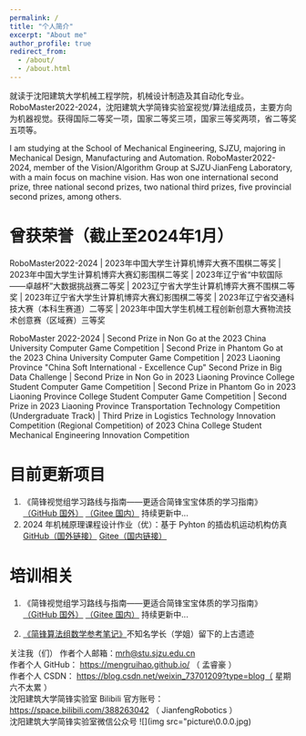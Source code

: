 ```yaml
---
permalink: /
title: "个人简介"
excerpt: "About me"
author_profile: true
redirect_from: 
  - /about/
  - /about.html
---
```


就读于沈阳建筑大学机械工程学院，机械设计制造及其自动化专业。RoboMaster2022-2024，沈阳建筑大学简锋实验室视觉/算法组成员，主要方向为机器视觉。获得国际二等奖一项，国家二等奖三项，国家三等奖两项，省二等奖五项等。

I am studying at the School of Mechanical Engineering, SJZU, majoring in Mechanical Design, Manufacturing and Automation. RoboMaster2022-2024, member of the Vision/Algorithm Group at SJZU·JianFeng Laboratory, with a main focus on machine vision. Has won one international second prize, three national second prizes, two national third prizes, five provincial second prizes, among others.


曾获荣誉（截止至2024年1月）
======
RoboMaster2022-2024  |  2023年中国大学生计算机博弈大赛不围棋二等奖  |  2023年中国大学生计算机博弈大赛幻影围棋二等奖  |  2023年辽宁省“中软国际——卓越杯”大数据挑战赛二等奖  |  2023辽宁省大学生计算机博弈大赛不围棋二等奖  |  2023年辽宁省大学生计算机博弈大赛幻影围棋二等奖  |  2023年辽宁省交通科技大赛（本科生赛道）二等奖  |  2023年中国大学生机械工程创新创意大赛物流技术创意赛（区域赛）三等奖

RoboMaster 2022-2024  |  Second Prize in Non Go at the 2023 China University Computer Game Competition  |  Second Prize in Phantom Go at the 2023 China University Computer Game Competition  |  2023 Liaoning Province "China Soft International - Excellence Cup" Second Prize in Big Data Challenge  |  Second Prize in Non Go in 2023 Liaoning Province College Student Computer Game Competition  |  Second Prize in Phantom Go in 2023 Liaoning Province College Student Computer Game Competition  |  Second Prize in 2023 Liaoning Province Transportation Technology Competition (Undergraduate Track)  |  Third Prize in Logistics Technology Innovation Competition (Regional Competition) of 2023 China College Student Mechanical Engineering Innovation Competition

目前更新项目
======
1. 《简锋视觉组学习路线与指南——更适合简锋宝宝体质的学习指南》 [（GitHub 国外）](https://github.com/mengruihao/Update-List/blob/main/%E7%AE%80%E9%94%8B%E8%A7%86%E8%A7%89%E7%AE%97%E6%B3%95%E7%BB%84%E5%AD%A6%E4%B9%A0%E8%B7%AF%E7%BA%BF%E4%B8%8E%E6%8C%87%E5%8D%97%E2%80%94%E2%80%94%E6%9B%B4%E9%80%82%E5%90%88%E7%AE%80%E9%94%8B%E5%AE%9D%E5%AE%9D%E4%BD%93%E8%B4%A8%E7%9A%84%E5%AD%A6%E4%B9%A0%E6%8C%87%E5%8D%97.pdf)   [（Gitee 国内）](https://gitee.com/meng-ruihao/Update-List) 持续更新中...<br>
2. 2024 年机械原理课程设计作业（优）：基于 Pyhton 的插齿机运动机构仿真 [GitHub（国外链接）](https://github.com/mengruihao/curriculum_design)  [Gitee（国内链接）](https://gitee.com/meng-ruihao/curriculum_design)


培训相关
======
1. 《简锋视觉组学习路线与指南——更适合简锋宝宝体质的学习指南》 [（GitHub 国外）](https://github.com/mengruihao/Update-List/blob/main/%E7%AE%80%E9%94%8B%E8%A7%86%E8%A7%89%E7%AE%97%E6%B3%95%E7%BB%84%E5%AD%A6%E4%B9%A0%E8%B7%AF%E7%BA%BF%E4%B8%8E%E6%8C%87%E5%8D%97%E2%80%94%E2%80%94%E6%9B%B4%E9%80%82%E5%90%88%E7%AE%80%E9%94%8B%E5%AE%9D%E5%AE%9D%E4%BD%93%E8%B4%A8%E7%9A%84%E5%AD%A6%E4%B9%A0%E6%8C%87%E5%8D%97.pdf)   [（Gitee 国内）](https://gitee.com/meng-ruihao/Update-List) 持续更新中...<br>

1. [《简锋算法组数学参考笔记》](https://github.com/mengruihao/Update-List/blob/main/%E7%AE%80%E9%94%8B%E7%AE%97%E6%B3%95%E7%BB%84%E6%95%B0%E5%AD%A6%E5%8F%82%E8%80%83%E7%AC%94%E8%AE%B0.pdf)不知名学长（学姐）留下的上古遗迹


关注我（们）
作者个人邮箱：mrh@stu.sjzu.edu.cn<br>
作者个人 GitHub： https://mengruihao.github.io/ （ 孟睿豪 ）<br>
作者个人 CSDN： https://blog.csdn.net/weixin_73701209?type=blog（ 星期六不太累 ）<br>
沈阳建筑大学简锋实验室 Bilibili 官方账号：https://space.bilibili.com/388263042 （ JianfengRobotics ）<br>
沈阳建筑大学简锋实验室微信公众号
![](img src="picture\0.0.0.jpg)



